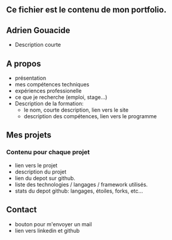 ## Ce fichier est le contenu de mon portfolio.

## Adrien Gouacide

- Description courte

## A propos

- présentation
- mes compétences techniques
- expériences professionelle
- ce que je recherche (emploi, stage...)
- Description de la formation:
  - le nom, courte description, lien vers le site
  - description des compétences, lien vers le programme

## Mes projets

### Contenu pour chaque projet

- lien vers le projet
- description du projet
- lien du depot sur github.
- liste des technologies / langages / framework utilisés.
- stats du depot github: langages, étoiles, forks, etc...

## Contact

- bouton pour m'envoyer un mail
- lien vers linkedin et github
